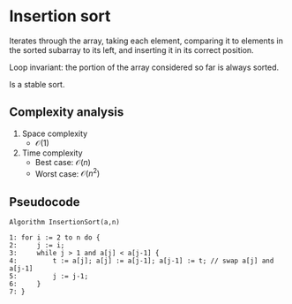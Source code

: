 # Insertion sort

Iterates through the array, taking each element, comparing it to elements in the sorted subarray to its left, and inserting it in its correct position.

Loop invariant: the portion of the array considered so far is always sorted.

Is a stable sort.

## Complexity analysis

1. Space complexity
    - $\mathcal{O}(1)$
2. Time complexity
    - Best case: $\mathcal{O}(n)$
    - Worst case: $\mathcal{O}(n^2)$

## Pseudocode

```
Algorithm InsertionSort(a,n)

1: for i := 2 to n do {
2:     j := i;
3:     while j > 1 and a[j] < a[j-1] {
4:         t := a[j]; a[j] := a[j-1]; a[j-1] := t; // swap a[j] and a[j-1]
5:         j := j-1;
6:     }
7: }
```
